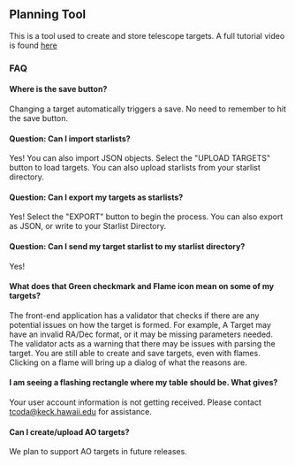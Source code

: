 ## Planning Tool

This is a tool used to create and store telescope targets. A full tutorial video is found [here](https://vimeo.com/1103283521/3adcf122b6?ts=98447&share=copy)

### FAQ
#### Where is the save button?
Changing a target automatically triggers a save. No need to remember to hit the save button.

#### Question: Can I import starlists?
Yes! You can also import JSON objects. Select the "UPLOAD TARGETS" button to load targets. You can also upload starlists from your starlist directory.

#### Question: Can I export my targets as starlists? 
Yes! Select the "EXPORT" button to begin the process. You can also export as JSON, or write to your Starlist Directory. 

#### Question: Can I send my target starlist to my starlist directory?
Yes!

#### What does that Green checkmark and Flame icon mean on some of my targets?
The front-end application has a validator that checks if there are any potential issues on how the target is formed. For example, A Target may have an invalid RA/Dec format, or it may be missing parameters needed. The validator acts as a warning that there may be issues with parsing the target. You are still able to create and save targets, even with flames. Clicking on a flame will bring up a dialog of what the reasons are.

#### I am seeing a flashing rectangle where my table should be. What gives?
Your user account information is not getting received. Please contact tcoda@keck.hawaii.edu for assistance.

#### Can I create/upload AO targets?
We plan to support AO targets in future releases.